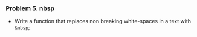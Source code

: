 ### Problem 5. nbsp
*	Write a function that replaces non breaking white-spaces in a text with `&nbsp`;

